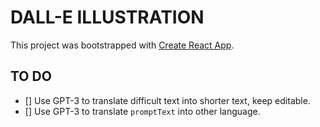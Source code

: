 # DALL-E ILLUSTRATION

This project was bootstrapped with [Create React App](https://github.com/facebook/create-react-app).

## TO DO

- [] Use GPT-3 to translate difficult text into shorter text, keep editable.
- [] Use GPT-3 to translate `promptText` into other language.
